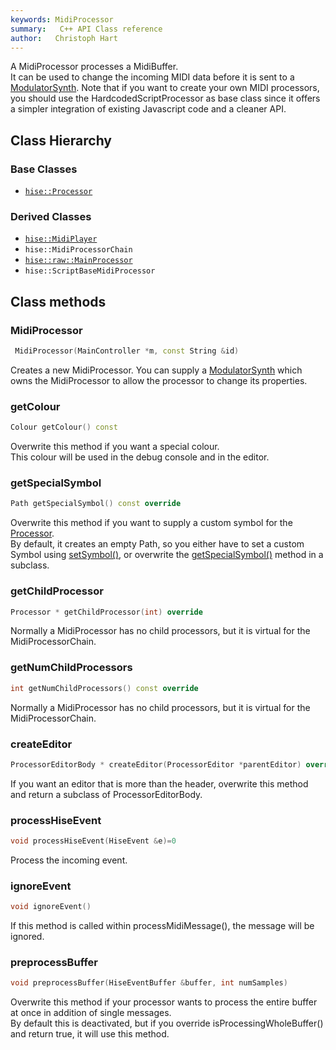 ```yaml
---
keywords: MidiProcessor
summary:   C++ API Class reference
author:   Christoph Hart
---
```


A MidiProcessor processes a MidiBuffer.  
It can be used to change the incoming MIDI data before it is sent to a [ModulatorSynth](/cpp_api/hise/classhise_1_1_modulator_synth). Note that if you want to create your own MIDI processors, you should use the HardcodedScriptProcessor as base class since it offers a simpler integration of existing Javascript code and a cleaner API.   
## Class Hierarchy

### Base Classes

- [`hise::Processor`](/cpp_api/hise/classhise_1_1_processor)  

### Derived Classes

- [`hise::MidiPlayer`](/cpp_api/hise/classhise_1_1_midi_player)  
- `hise::MidiProcessorChain`  
- [`hise::raw::MainProcessor`](/cpp_api/raw/classhise_1_1raw_1_1_main_processor)  
- `hise::ScriptBaseMidiProcessor`  


## Class methods

### MidiProcessor

```cpp
 MidiProcessor(MainController *m, const String &id)
```

Creates a new MidiProcessor. You can supply a [ModulatorSynth](/cpp_api/hise/classhise_1_1_modulator_synth) which owns the MidiProcessor to allow the processor to change its properties.   

### getColour

```cpp
Colour getColour() const
```

Overwrite this method if you want a special colour.  
This colour will be used in the debug console and in the editor.   

### getSpecialSymbol

```cpp
Path getSpecialSymbol() const override
```

Overwrite this method if you want to supply a custom symbol for the [Processor](/cpp_api/hise/classhise_1_1_processor).  
By default, it creates an empty Path, so you either have to set a custom Symbol using [setSymbol()](/cpp_api/hise/classhise_1_1_processor#setsymbol), or overwrite the [getSpecialSymbol()](/cpp_api/hise/classhise_1_1_midi_processor#getspecialsymbol) method in a subclass.   

### getChildProcessor

```cpp
Processor * getChildProcessor(int) override
```

Normally a MidiProcessor has no child processors, but it is virtual for the MidiProcessorChain.   

### getNumChildProcessors

```cpp
int getNumChildProcessors() const override
```

Normally a MidiProcessor has no child processors, but it is virtual for the MidiProcessorChain.   

### createEditor

```cpp
ProcessorEditorBody * createEditor(ProcessorEditor *parentEditor) override
```

If you want an editor that is more than the header, overwrite this method and return a subclass of ProcessorEditorBody.   

### processHiseEvent

```cpp
void processHiseEvent(HiseEvent &e)=0
```

Process the incoming event.   

### ignoreEvent

```cpp
void ignoreEvent()
```

If this method is called within processMidiMessage(), the message will be ignored.   

### preprocessBuffer

```cpp
void preprocessBuffer(HiseEventBuffer &buffer, int numSamples)
```

Overwrite this method if your processor wants to process the entire buffer at once in addition of single messages.  
By default this is deactivated, but if you override isProcessingWholeBuffer() and return true, it will use this method.   
